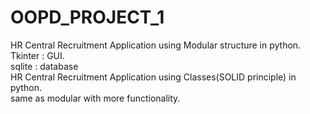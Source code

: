 # OOPD_PROJECT_1
HR Central Recruitment Application using Modular structure in python.   
Tkinter :  GUI.    
sqlite : database       
HR Central Recruitment Application using Classes(SOLID principle) in python.  
same as modular with more functionality.


